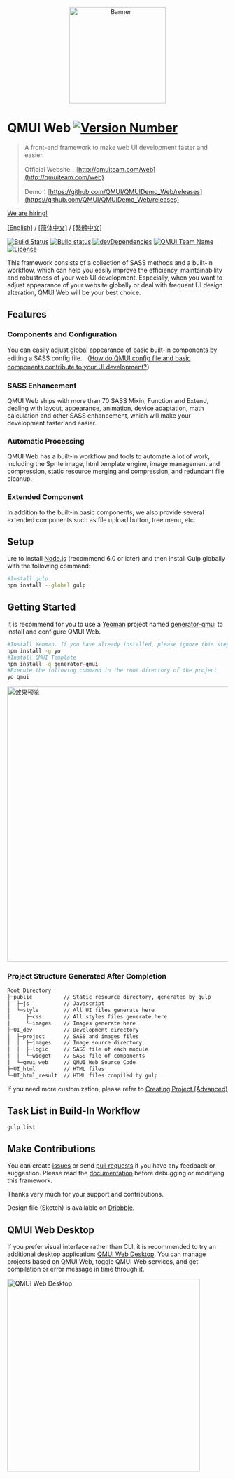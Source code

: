 <p align="center">
  <img src="https://raw.githubusercontent.com/QMUI/QMUIDemo_Web/master/public/style/images/independent/BannerForGithub_2x.png" width="220" alt="Banner" />
</p>

# QMUI Web [![Version Number](https://img.shields.io/npm/v/generator-qmui.svg?style=flat)](https://github.com/Tencent/QMUI_Web/ "Version Number")
> A front-end framework to make web UI development faster and easier.
>
> Official Website：[http://qmuiteam.com/web](http://qmuiteam.com/web)
>
> Demo：[https://github.com/QMUI/QMUIDemo_Web/releases](https://github.com/QMUI/QMUIDemo_Web/releases)

[We are hiring!](https://qmuiteam.com/join-us/)

[[English]](https://github.com/Tencent/QMUI_Web/tree/master/docs-translations/en-US/README.md) / [[简体中文]](https://github.com/Tencent/QMUI_Web/blob/master/README.md) / [[繁體中文]](//github.com/Tencent/QMUI_Web/tree/master/docs-translations/zh-TW/README.md)

[![Build Status](https://travis-ci.org/Tencent/QMUI_Web.svg?branch=master)](https://travis-ci.org/Tencent/QMUI_Web "Build Status")
[![Build status](https://ci.appveyor.com/api/projects/status/1h6de3rq6x45nnse?svg=true
)](https://ci.appveyor.com/project/kayo5994/qmui-web)
[![devDependencies](https://img.shields.io/david/dev/Tencent/QMUI_Web.svg?style=flat)](https://ci.appveyor.com/project/Tencent/QMUI_Web "devDependencies")
[![QMUI Team Name](https://img.shields.io/badge/Team-QMUI-brightgreen.svg?style=flat)](https://github.com/QMUI "QMUI Team")
[![License](https://img.shields.io/badge/license-MIT-blue.svg?style=flat)](http://opensource.org/licenses/MIT "Feel free to contribute.")

This framework consists of a collection of SASS methods and a built-in workflow, which can help you easily improve the efficiency, maintainability and robustness of your web UI development. Especially, when you want to adjust appearance of your website globally or deal with frequent UI design alteration, QMUI Web will be your best choice.

## Features

### Components and Configuration
You can easily adjust global appearance of basic built-in components by editing a SASS config file. （[How do QMUI config file and basic components contribute to your UI development?](https://github.com/Tencent/QMUI_Web/wiki/Q&A#qmui-sass-%E9%85%8D%E7%BD%AE%E8%A1%A8%E5%92%8C%E5%85%AC%E5%85%B1%E7%BB%84%E4%BB%B6%E5%A6%82%E4%BD%95%E5%B8%AE%E5%BF%99%E5%BC%80%E5%8F%91%E8%80%85%E5%BF%AB%E9%80%9F%E6%90%AD%E5%BB%BA%E9%A1%B9%E7%9B%AE%E5%9F%BA%E7%A1%80-ui)）

### SASS Enhancement
QMUI Web ships with more than 70 SASS Mixin, Function and Extend, dealing with layout, appearance, animation, device adaptation, math calculation and other SASS enhancement, which will make your development faster and easier.
### Automatic Processing
QMUI Web has a built-in workflow and tools to automate a lot of work, including the Sprite image, html template engine, image management and compression, static resource merging and compression, and redundant file cleanup.

### Extended Component
In addition to the built-in basic components, we also provide several extended components such as file upload button, tree menu, etc.

## Setup
ure to install [Node.js](https://nodejs.org/) (recommend 6.0 or later) and then install Gulp globally with the following command:

```bash
#Install gulp
npm install --global gulp
```
## Getting Started
It is recommend for you to use a [Yeoman](http://yeoman.io/) project named [generator-qmui](https://github.com/QMUI/generator-qmui) to install and configure QMUI Web.

```bash
#Install Yeoman. If you have already installed, please ignore this step.
npm install -g yo
#Install QMUI Template
npm install -g generator-qmui
#Execute the following command in the root directory of the project
yo qmui
```
<img src="https://raw.githubusercontent.com/QMUI/qmuidemo_web/master/public/style/images/independent/Generator.gif" width="628" alt="效果预览" />

### Project Structure Generated After Completion
```bash
Root Directory
├─public          // Static resource directory, generated by gulp
│  ├─js           // Javascript
│  └─style        // All UI files generate here
│     ├─css       // All styles files generate here
│     └─images    // Images generate here
├─UI_dev          // Development directory
│  ├─project      // SASS and images files
│  │  ├─images    // Image source directory
│  │  ├─logic     // SASS file of each module
│  │  └─widget    // SASS file of components
│  └─qmui_web     // QMUI Web Source Code
├─UI_html         // HTML files
└─UI_html_result  // HTML files compiled by gulp
```

If you need more customization, please refer to [Creating Project (Advanced)](http://qmuiteam.com/web/page/start.html#qui_createProject)

## Task List in Build-In Workflow

```bash
gulp list
```

## Make Contributions
You can create [issues](https://github.com/Tencent/QMUI_Web/issues) or send [pull requests](https://github.com/Tencent/QMUI_Web/pulls) if you have any feedback or suggestion.
Please read the [documentation](http://qmuiteam.com/web/page/start.html#qui_frameworkImprove) before debugging or modifying this framework.

Thanks very much for your support and contributions.

Design file (Sketch) is available on [Dribbble](https://dribbble.com/shots/2895907-QMUI-Logo).

## QMUI Web Desktop

If you prefer visual interface rather than CLI, it is recommended to try an additional desktop application: [QMUI Web Desktop](https://github.com/Tencent/QMUI_Web_desktop). You can manage projects based on QMUI Web, toggle QMUI Web services, and get compilation or error message in time through it.

<img src="https://raw.githubusercontent.com/QMUI/QMUIDemo_Web/master/public/style/images/independent/App_2x.png" width="440" alt="QMUI Web Desktop" />
